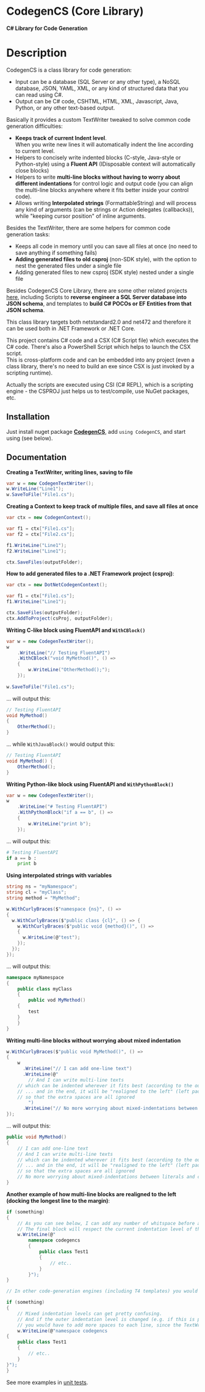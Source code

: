 # CodegenCS (Core Library)

**C# Library for Code Generation**

# Description

CodegenCS is a class library for code generation:
- Input can be a database (SQL Server or any other type), a NoSQL database, JSON, YAML, XML, or any kind of structured data that you can read using C#.  
- Output can be C# code, CSHTML, HTML, XML, Javascript, Java, Python, or any other text-based output.  

Basically it provides a custom TextWriter tweaked to solve common code generation difficulties:
- **Keeps track of current Indent level**.  
  When you write new lines it will automatically indent the line according to current level.  
- Helpers to concisely write indented blocks (C-style, Java-style or Python-style) using a **Fluent API**
  (IDisposable context will automatically close blocks)
- Helpers to write **multi-line blocks without having to worry about different indentations** for control logic and output code (you can align the multi-line blocks anywhere where it fits better inside your control code).
- Allows writing **Interpolated strings** (FormattableString) and will process any kind of arguments (can be strings or Action delegates (callbacks)), while "keeping cursor position" of inline arguments.

Besides the TextWriter, there are some helpers for common code generation tasks:
- Keeps all code in memory until you can save all files at once (no need to save anything if something fails)
- **Adding generated files to old csproj** (non-SDK style), with the option to nest the generated files under a single file
- Adding generated files to new csproj (SDK style) nested under a single file

Besides CodegenCS Core Library, there are some other related projects [here](https://github.com/Drizin/CodegenCS), including Scripts to **reverse engineer a SQL Server database into JSON schema**, and templates to **build C# POCOs or EF Entities from that JSON schema**.

This class library targets both netstandard2.0 and net472 and therefore it can be used both in .NET Framework or .NET Core.


This project contains C# code and a CSX (C# Script file) which executes the C# code. There's also a PowerShell Script which helps to launch the CSX script.  
This is cross-platform code and can be embedded into any project (even a class library, there's no need to build an exe since CSX is just invoked by a scripting runtime).  

Actually the scripts are executed using CSI (C# REPL), which is a scripting engine - the CSPROJ just helps us to test/compile, use NuGet packages, etc.  

## Installation
Just install nuget package **[CodegenCS](https://www.nuget.org/packages/CodegenCS/)**, add `using CodegenCS`, and start using (see below).


## Documentation

**Creating a TextWriter, writing lines, saving to file**

```cs
var w = new CodegenTextWriter();
w.WriteLine("Line1");
w.SaveToFile("File1.cs");
```

**Creating a Context to keep track of multiple files, and save all files at once**

```cs
var ctx = new CodegenContext();

var f1 = ctx["File1.cs"];
var f2 = ctx["File2.cs"];

f1.WriteLine("Line1");
f2.WriteLine("Line1");

ctx.SaveFiles(outputFolder);
```

**How to add generated files to a .NET Framework project (csproj)**:

```cs
var ctx = new DotNetCodegenContext();

var f1 = ctx["File1.cs"];
f1.WriteLine("Line1");

ctx.SaveFiles(outputFolder);
ctx.AddToProject(csProj, outputFolder);
```


**Writing C-like block using FluentAPI and `WithCBlock()`**
```cs
var w = new CodegenTextWriter();
w
    .WriteLine("// Testing FluentAPI")
    .WithCBlock("void MyMethod()", () =>
    {
        w.WriteLine("OtherMethod();");
    });
    
w.SaveToFile("File1.cs"); 
```
... will output this:

```cs
// Testing FluentAPI
void MyMethod()
{
    OtherMethod();
}
```
... while `WithJavaBlock()` would output this:
```java
// Testing FluentAPI
void MyMethod() {
    OtherMethod();
}
```
**Writing Python-like block using FluentAPI and `WithPythonBlock()`**

```cs
var w = new CodegenTextWriter();
w
    .WriteLine("# Testing FluentAPI")
    .WithPythonBlock("if a == b", () =>
    {
        w.WriteLine("print b");
    });
```
... will output this:

```python
# Testing FluentAPI
if a == b :
    print b
```

**Using interpolated strings with variables**

```cs
string ns = "myNamespace";
string cl = "myClass";
string method = "MyMethod";

w.WithCurlyBraces($"namespace {ns}", () =>
{
  w.WithCurlyBraces($"public class {cl}", () => {
    w.WithCurlyBraces($"public void {method}()", () =>
    {
      w.WriteLine(@"test");
    });
  });
});
```

... will output this:

```cs
namespace myNamespace
{
    public class myClass
    {
        public vod MyMethod()
	{
	    test
	}
    }
}
```

**Writing multi-line blocks without worrying about mixed indentation**

```cs
w.WithCurlyBraces($"public void MyMethod()", () =>
{
    w
      .WriteLine("// I can add one-line text")
      .WriteLine(@"
        // And I can write multi-line texts
	// which can be indented wherever it fits best (according to the outer control logic)
	// ... and in the end, it will be "realigned to the left" (left padding trimmed, docking the longest line to the margin)
	// so that the extra spaces are all ignored
        ")
      .WriteLine("// No more worrying about mixed-indentations between literals and control logic");
});
```

... will output this:

```cs
public void MyMethod()
{
    // I can add one-line text
    // And I can write multi-line texts
    // which can be indented wherever it fits best (according to the outer control logic)
    // ... and in the end, it will be "realigned to the left" (left padding trimmed, docking the longest line to the margin)
    // so that the extra spaces are all ignored
    // No more worrying about mixed-indentations between literals and control logic
}
```

**Another example of how multi-line blocks are realigned to the left (docking the longest line to the margin)**:
```cs
if (something)
{
    // As you can see below, I can add any number of whitspace before all my lines, and that will be removed
    // The final block will respect the current indentation level of the TextWriter.
    w.WriteLine(@"
        namespace codegencs
        {
            public class Test1
            {
                // etc..
            }
        }");
}

// In other code-generation engines (including T4 templates) you would have to code like this:

if (something)
{
    // Mixed indentation levels can get pretty confusing. 
    // And if the outer indentation level is changed (e.g. if this is put inside an if block) 
    // you would have to add more spaces to each line, since the TextWriter does not have any context information about the current indentation level
    w.WriteLine(@"namespace codegencs
{
    public class Test1
    {
        // etc..
    }
}");
}
```

See more examples in [unit tests](https://github.com/Drizin/CodegenCS/tree/master/src/CodegenCS.Tests/CoreTests).